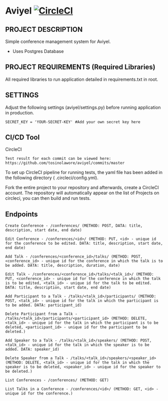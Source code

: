﻿# Aviyel [![CircleCI](https://circleci.com/gh/tosinolawore/aviyel/tree/master.svg?style=svg&circle-token=61288c79b79b2196594bcb0c9203292a09cad6eb)](https://circleci.com/gh/tosinolawore/aviyel/tree/master)

PROJECT DESCRIPTION
--------------------
Simple conference management system for Aviyel.

- Uses Postgres Database

PROJECT REQUIREMENTS (Required Libraries)
-----------------------------------------
All required libraries to run application detailed in requirements.txt in root.

SETTINGS
-------------------
Adjust the following settings (aviyel/settings.py) before running application in production.

```
SECRET_KEY = 'YOUR-SECRET-KEY' #Add your own secret key here
```

CI/CD Tool
-------------------
CircleCI 

```
Test result for each commit can be viewed here: https://github.com/tosinolawore/aviyel/commits/master
```

To set up CircleCI pipeline for running tests, the yaml file has been added in the following directory (
.circleci/config.yml).

Fork the entire project to your repository and afterwards, create a CircleCI account. The repository will
automatically appear on the list of Projects on circleci, you can then build and run tests.

Endpoints 
-------------------
```
Create Conference - /conferences/ (METHOD: POST, DATA: title, description, start date, end date)

Edit Conference - /conferences/<id>/ (METHOD: PUT, <id> - unique id for the conference to be edited. DATA: title, description, start date, end date)

Add Talk - /conferences/<conference_id>/talks/ (METHOD: POST, <conference_id> - unique id for the conference in which the talk is to be added. DATA: title, description, duration, date)

Edit Talk - /conferences/<conference_id>/talks/<talk_id>/ (METHOD: PUT, <conference_id> - unique id for the conference in which the talk is to be edited, <talk_id> - unique id for the talk to be edited. DATA: title, description, start date, end date)

Add Participant to a Talk - /talks/<talk_id>/participants/ (METHOD: POST, <talk_id> - unique id for the talk in which the participant is to be added. DATA: participant_id)

Delete Participant from a Talk - /talks/<talk_id>/participants/<participant_id> (METHOD: DELETE, <talk_id> - unique id for the talk in which the participant is to be deleted, <participant_id> - unique id for the participant to be deleted.)

Add Speaker to a Talk - /talks/<talk_id>/speakers/ (METHOD: POST, <talk_id> - unique id for the talk in which the speaker is to be added. DATA: speaker_id)

Delete Speaker from a Talk - /talks/<talk_id>/speakers/<speaker_id> (METHOD: DELETE, <talk_id> - unique id for the talk in which the speaker is to be deleted, <speaker_id> - unique id for the speaker to be deleted.)

List Conferences - /conferences/ (METHOD: GET)

List Talks in a Conference - /conferences/<id>/ (METHOD: GET, <id> - unique id for the conference.)
```
